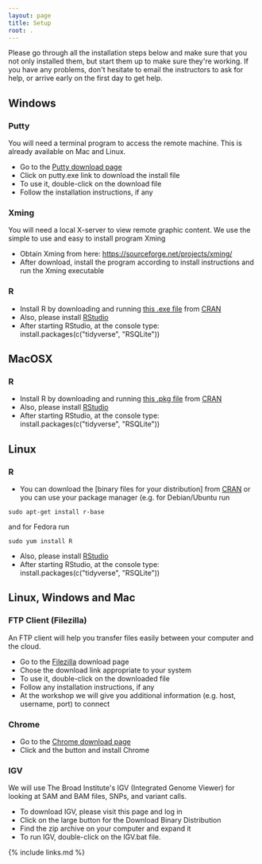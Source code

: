 ```yaml
---
layout: page
title: Setup
root: .
---
```


Please go through all the installation steps below and make sure that
you not only installed them, but start them up to make sure they're working.
If you have any problems, don't hesitate to email the instructors to
ask for help, or arrive early on the first day to
get help.

## Windows
### Putty
You will need a terminal program to access the remote machine. This is already available on Mac and Linux.
- Go to the [Putty download page](http://www.chiark.greenend.org.uk/~sgtatham/putty/download.html)
- Click on putty.exe link to download the install file
- To use it, double-click on the download file
- Follow the installation instructions, if any

### Xming
You will need a local X-server to view remote graphic content. We use the simple to use and easy to install program Xming 
- Obtain Xming from here: https://sourceforge.net/projects/xming/
- After download, install the program according to install instructions and run the Xming executable

### R
 - Install R by downloading and running [this .exe file](http://cran.r-project.org/bin/windows/base/release.htm) from [CRAN](http://cran.r-project.org/index.html)
 - Also, please install [RStudio](http://www.rstudio.com/ide/download/desktop)
 - After starting RStudio, at the console type: install.packages(c("tidyverse", "RSQLite"))

## MacOSX
### R
 - Install R by downloading and running [this .pkg file](http://cran.r-project.org/bin/macosx/R-latest.pkg) from [CRAN](http://cran.r-project.org/index.html)
 - Also, please install [RStudio](http://www.rstudio.com/ide/download/desktop)
 - After starting RStudio, at the console type: install.packages(c("tidyverse", "RSQLite"))

## Linux
### R
 - You can download the [binary files for your distribution] from [CRAN](http://cran.r-project.org/index.html) or you can use your package manager (e.g. for Debian/Ubuntu run 
 ```
 sudo apt-get install r-base
 ```
 and for Fedora run
 ```
 sudo yum install R
 ```
 - Also, please install [RStudio](http://www.rstudio.com/ide/download/desktop)
 - After starting RStudio, at the console type: install.packages(c("tidyverse", "RSQLite"))
 
 
## Linux, Windows and Mac 

### FTP Client (Filezilla)
An FTP client will help you transfer files easily between your computer and the cloud.

- Go to the [Filezilla](https://filezilla-project.org/download.php?show_all=1) download page
- Chose the download link appropriate to your system
- To use it, double-click on the downloaded file
- Follow any installation instructions, if any
- At the workshop we will give you additional information (e.g. host, username, port) to connect

### Chrome
- Go to the [Chrome download page](https://www.google.com/chrome/browser/desktop/index.html)
- Click and the button and install Chrome

### IGV
We will use The Broad Institute's IGV (Integrated Genome Viewer) for looking at SAM and BAM files, SNPs, and variant calls.
 - To download IGV, please visit this page and log in
 - Click on the large button for the Download Binary Distribution
 - Find the zip archive on your computer and expand it
 - To run IGV, double-click on the IGV.bat file. 


{% include links.md %}
